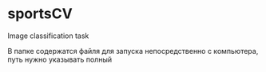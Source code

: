 # sportsCV
Image classification task

В папке содержатся файля для запуска непосредственно с компьютера, путь нужно указывать полный
